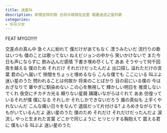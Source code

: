 ```yaml
---
title: 迷星叫
description: 即使这样的我 也将大喊我在这里 唱着迷途之星的歌
categories: 
- 乐队少女
---
```

FEAT MYGO!!!!!

交差点の真ん中 急ぐ人に紛れて
僕だけがあてもなく 漂うみたいだ
流行りの歌はいつも
僕のことは歌ってない
ねえビジョンの中から
笑いかけないで
また今日も声にならずに
飲み込んだ感情
下書き埋め尽くして
ああ そうやって何千回夜を越える
僕のため
それだけ それだけだったんだよ
出口探し 溢れただけの言葉
君の心へ届いて
隙間をちょっと埋めるなら
こんな僕でも ここにいる 叫ぶよ
迷い星のうた
問われることは何故か
将来のことばかり
目の前にいる僕の 今はおざなりで
華やぎに馴染めない
この心を無視して
輝かしい明日を 推奨しないでくれ
夜空にチカチカ光る 頼りない星屑
躊躇いながらはぐれて
ああ 彷徨っているそれが僕
僕になる
それしか それしかできないだろう
誰の真似も 上手くやれないんだ
こんな痛い日々をなんで
退屈だって片付ける?
よろめきながらでも
もがいているんだよ
迷い星のうた
僕のため
それだけ それだけだったんだよ
涙流し やっと生まれた言葉
どこかで同じように
ヒリヒリする胸抱えて
震える君に 僕もいる 叫ぶよ
迷い星のうた
